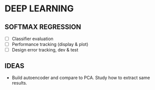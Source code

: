# DEEP LEARNING

## SOFTMAX REGRESSION
- [ ] Classifier evaluation
- [ ] Performance tracking (display & plot)
- [ ] Design error tracking, dev & test

## IDEAS
* Build autoencoder and compare to PCA. Study how to extract same results.
